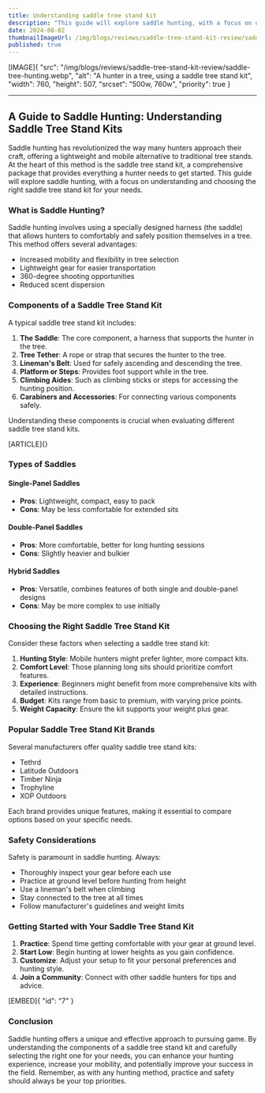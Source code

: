 ```yaml
---
title: Understanding saddle tree stand kit
description: "This guide will explore saddle hunting, with a focus on understanding and choosing the right saddle tree stand kit for your needs."
date: 2024-08-02
thumbnailImageUrl: /img/blogs/reviews/saddle-tree-stand-kit-review/saddle-tree-hunting.webp
published: true
---
```


[IMAGE]{ "src": "/img/blogs/reviews/saddle-tree-stand-kit-review/saddle-tree-hunting.webp", "alt": "A hunter in a tree, using a saddle tree stand kit", "width": 760, "height": 507, "srcset": "500w, 760w", "priority": true }

---

## A Guide to Saddle Hunting: Understanding Saddle Tree Stand Kits

Saddle hunting has revolutionized the way many hunters approach their craft, offering a lightweight and mobile alternative to traditional tree stands. At the heart of this method is the saddle tree stand kit, a comprehensive package that provides everything a hunter needs to get started. This guide will explore saddle hunting, with a focus on understanding and choosing the right saddle tree stand kit for your needs.

### **What is Saddle Hunting?**

Saddle hunting involves using a specially designed harness (the saddle) that allows hunters to comfortably and safely position themselves in a tree. This method offers several advantages:

- Increased mobility and flexibility in tree selection
- Lightweight gear for easier transportation
- 360-degree shooting opportunities
- Reduced scent dispersion

### **Components of a Saddle Tree Stand Kit**

A typical saddle tree stand kit includes:

1. **The Saddle**: The core component, a harness that supports the hunter in the tree.
2. **Tree Tether**: A rope or strap that secures the hunter to the tree.
3. **Lineman's Belt**: Used for safely ascending and descending the tree.
4. **Platform or Steps**: Provides foot support while in the tree.
5. **Climbing Aides**: Such as climbing sticks or steps for accessing the hunting position.
6. **Carabiners and Accessories**: For connecting various components safely.

Understanding these components is crucial when evaluating different saddle tree stand kits.

[ARTICLE]{}

### **Types of Saddles**

#### **Single-Panel Saddles**
- **Pros**: Lightweight, compact, easy to pack
- **Cons**: May be less comfortable for extended sits

#### **Double-Panel Saddles**
- **Pros**: More comfortable, better for long hunting sessions
- **Cons**: Slightly heavier and bulkier

#### **Hybrid Saddles**
- **Pros**: Versatile, combines features of both single and double-panel designs
- **Cons**: May be more complex to use initially

### **Choosing the Right Saddle Tree Stand Kit**

Consider these factors when selecting a saddle tree stand kit:

1. **Hunting Style**: Mobile hunters might prefer lighter, more compact kits.
2. **Comfort Level**: Those planning long sits should prioritize comfort features.
3. **Experience**: Beginners might benefit from more comprehensive kits with detailed instructions.
4. **Budget**: Kits range from basic to premium, with varying price points.
5. **Weight Capacity**: Ensure the kit supports your weight plus gear.

### **Popular Saddle Tree Stand Kit Brands**

Several manufacturers offer quality saddle tree stand kits:

- Tethrd
- Latitude Outdoors
- Timber Ninja
- Trophyline
- XOP Outdoors

Each brand provides unique features, making it essential to compare options based on your specific needs.

### **Safety Considerations**

Safety is paramount in saddle hunting. Always:

- Thoroughly inspect your gear before each use
- Practice at ground level before hunting from height
- Use a lineman's belt when climbing
- Stay connected to the tree at all times
- Follow manufacturer's guidelines and weight limits

### **Getting Started with Your Saddle Tree Stand Kit**

1. **Practice**: Spend time getting comfortable with your gear at ground level.
2. **Start Low**: Begin hunting at lower heights as you gain confidence.
3. **Customize**: Adjust your setup to fit your personal preferences and hunting style.
4. **Join a Community**: Connect with other saddle hunters for tips and advice.

[EMBED]{ "id": "7" }

### **Conclusion**

Saddle hunting offers a unique and effective approach to pursuing game. By understanding the components of a saddle tree stand kit and carefully selecting the right one for your needs, you can enhance your hunting experience, increase your mobility, and potentially improve your success in the field. Remember, as with any hunting method, practice and safety should always be your top priorities.
